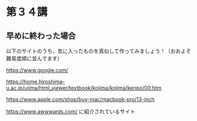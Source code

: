 # 第３４講

## 早めに終わった場合

以下のサイトのうち、気に入ったものを真似して作ってみましょう！（おおよそ難易度順に並んでます）

https://www.google.com/

https://home.hiroshima-u.ac.jp/ujima/html_viewer/textbook/kojima/kojima/kenpo/00.htm

https://www.apple.com/shop/buy-mac/macbook-pro/13-inch

https://www.awwwards.com/
に紹介されているサイト

